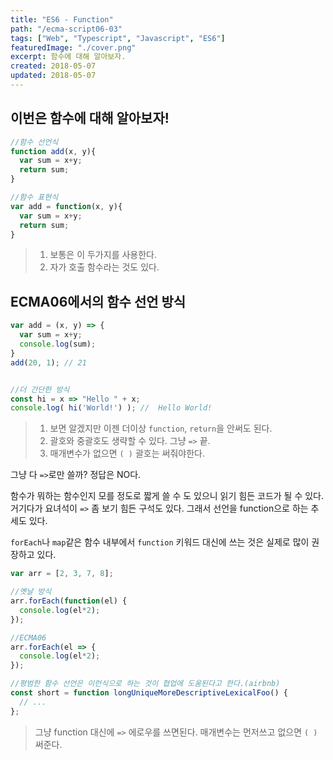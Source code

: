 ```yaml
---
title: "ES6 - Function"
path: "/ecma-script06-03"
tags: ["Web", "Typescript", "Javascript", "ES6"]
featuredImage: "./cover.png"
excerpt: 함수에 대해 알아보자.
created: 2018-05-07
updated: 2018-05-07
---
```


## 이번은 함수에 대해 알아보자!

~~~javascript
//함수 선언식
function add(x, y){
  var sum = x+y;
  return sum;
}

//함수 표현식
var add = function(x, y){
  var sum = x+y;
  return sum;
}
~~~
>1. 보통은 이 두가지를 사용한다.
>2. 자가 호출 함수라는 것도 있다.

## ECMA06에서의 함수 선언 방식
~~~javascript
var add = (x, y) => {
  var sum = x+y;  
  console.log(sum);
}
add(20, 1); // 21


//더 간단한 방식
const hi = x => "Hello " + x;
console.log( hi('World!') ); //  Hello World!
~~~
>1. 보면 알겠지만 이젠 더이상 `function`, `return`을 안써도 된다. 
>2. 괄호와 중괄호도 생략할 수 있다. 그냥  `=>` 끝.
>3. 매개변수가 없으면 `( )` 괄호는 써줘야한다.


그냥 다 `=>`로만 쓸까? 정답은 NO다.

함수가 뭐하는 함수인지 모를 정도로 짧게 쓸 수 도 있으니 읽기 힘든 코드가 될 수 있다. 거기다가 요녀석이 `=>` 좀 보기 힘든 구석도 있다. 그래서 선언을 function으로 하는 추세도 있다. 

`forEach`나 `map`같은 함수 내부에서 `function` 키워드 대신에 쓰는 것은 실제로 많이 권장하고 있다.

~~~javascript
var arr = [2, 3, 7, 8];

//옛날 방식
arr.forEach(function(el) {
  console.log(el*2);
});

//ECMA06
arr.forEach(el => {
  console.log(el*2);
});

//평범한 함수 선언은 이런식으로 하는 것이 협업에 도움된다고 한다.(airbnb)
const short = function longUniqueMoreDescriptiveLexicalFoo() {
  // ...
};
~~~
>그냥 function 대신에 `=>` 에로우를 쓰면된다.
>매개변수는 먼저쓰고 없으면 `( )`써준다.

